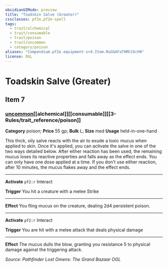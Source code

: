 ```yaml
---
obsidianUIMode: preview
title: "Toadskin Salve (Greater)"
cssclasses: pf2e,pf2e-spell
tags:
  - trait/alchemical
  - trait/consumable
  - trait/poison
  - trait/uncommon
  - category/poison
aliases: "Compendium.pf2e.equipment-srd.Item.RuGGAFaTHMCC6chN"
license: OGL
---
```

# Toadskin Salve (Greater)
## Item 7
### [uncommon](uncommon "Uncommon Rarity Trait")[[alchemical]][[consumable]][[3-Rules/trait_reference/poison]]

**Category** poison; 
**Price** 55 gp; 
**Bulk** L; **Size** med
**Usage** held-in-one-hand

This thick, oily salve reacts with the air to exude a toxic mucus when applied to skin. Once it's applied, you can activate the salve in one of the two ways detailed below. After either reaction has been used, the remaining mucus loses its reactive properties and falls away as the effect ends. You can only have one dose applied at a time. If you don't use either reaction, after 10 minutes, the mucus flakes away and the effect ends.

* * *

**Activate** `pf2:r` Interact

**Trigger** You hit a creature with a melee Strike

* * *

**Effect** You fling mucus on the creature, dealing 2d4 persistent poison.

* * *

**Activate** `pf2:r` Interact

**Trigger** You are hit with a melee attack that deals physical damage

* * *

**Effect** The mucus dulls the blow, granting you resistance 5 to physical damage against the triggering attack.

*Source: Pathfinder Lost Omens: The Grand Bazaar*
*OGL*